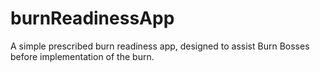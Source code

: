 # burnReadinessApp
A simple prescribed burn readiness app, designed to assist Burn Bosses before implementation of the burn.
